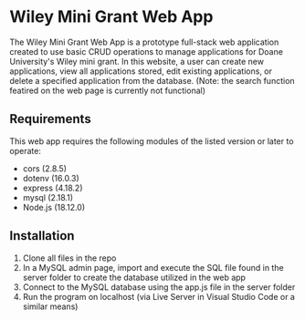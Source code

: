 # Wiley Mini Grant Web App

The Wiley Mini Grant Web App is a prototype full-stack web application created to use basic CRUD operations to manage applications for Doane University's Wiley mini grant.
In this website, a user can create new applications, view all applications stored, edit existing applications, or delete a specified application from the database.
(Note: the search function featired on the web page is currently not functional)


## Requirements

This web app requires the following modules of the listed version or later to operate:

- cors (2.8.5)
- dotenv (16.0.3)
- express (4.18.2)
- mysql (2.18.1)
- Node.js (18.12.0)


## Installation

1. Clone all files in the repo
2. In a MySQL admin page, import and execute the SQL file found in the server folder to create the database utilized in the web app
3. Connect to the MySQL database using the app.js file in the server folder
4. Run the program on localhost (via Live Server in Visual Studio Code or a similar means)


